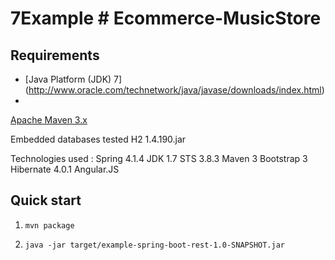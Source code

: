 
7Example # Ecommerce-MusicStore
================================
Requirements
------------
* [Java Platform (JDK) 7]
(http://www.oracle.com/technetwork/java/javase/downloads/index.html)
*
 [Apache Maven 3.x](http://maven.apache.org/)
 
 Embedded databases tested 
 H2 1.4.190.jar


Technologies used :
Spring 4.1.4
JDK 1.7
STS 3.8.3
Maven 3
Bootstrap 3
Hibernate 4.0.1
Angular.JS

Quick start
-----------
1. `mvn package`

2. `java -jar target/example-spring-boot-rest-1.0-SNAPSHOT.jar`

